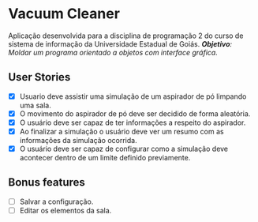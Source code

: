 
# Vacuum Cleaner

Aplicação desenvolvida para a disciplina de programação 2 do curso de sistema de informação da Universidade Estadual de Goiás.
***Objetivo**: Moldar um programa orientado a objetos com interface gráfica.*

## User Stories

- [x] Usuario deve assistir uma simulação de um aspirador de pó limpando uma sala.
- [x] O movimento do aspirador de pó deve ser decidido de forma aleatória.
- [x] O usuário deve ser capaz de ter informações a respeito do aspirador.
- [x] Ao finalizar a simulação o usuário deve ver um resumo com as informações da simulação ocorrida.
- [x] O usuário deve ser capaz de configurar como a simulação deve acontecer dentro de um limite definido previamente.

## Bonus features

- [ ] Salvar a configuração.
- [ ] Editar os elementos da sala.
